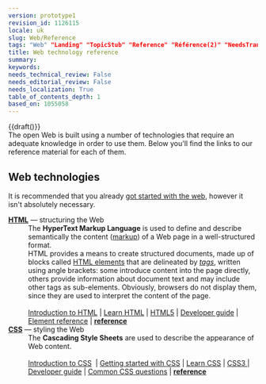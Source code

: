 ```yaml
---
version: prototype1
revision_id: 1126115
locale: uk
slug: Web/Reference
tags: "Web" "Landing" "TopicStub" "Reference" "Référence(2)" "NeedsTranslation"
title: Web technology reference
summary: 
keywords: 
needs_technical_review: False
needs_editorial_review: False
needs_localization: True
table_of_contents_depth: 1
based_on: 1055058
---
```

<p>{{draft()}}<br />
 The open Web is built using a number of technologies that require an adequate knowledge in order to use them. Below you'll find the links to our reference material for each of them.</p>

<h2 class="Documentation" id="Web_technologies">Web technologies</h2>

<p>It is recommended that you already <a href="https://developer.mozilla.org/en-US/docs/Learn/Getting_started_with_the_web">got started with the web</a>, however it isn't absolutely necessary.</p>

<dl>
 <dt><strong><a href="/en-US/docs/Glossary/HTML">HTML</a></strong> — structuring the Web</dt>
 <dd>The <strong>HyperText Markup Language</strong> is used to define and describe semantically the content (<a href="/en-US/docs/Glossary/markup">markup</a>) of a Web page in a well-structured format.<br />
 HTML provides a means to create structured documents, made up of blocks called <a href="/en-US/docs/Web/HTML/Element">HTML elements</a> that are delineated by <em><a href="/en-US/docs/Glossary/Tag">tags</a></em>, written using angle brackets: some introduce content into the page directly, others provide information about document text and may include other tags as sub-elements. Obviously, browsers do not display them, since they are used to interpret the content of the page.<br />
 <br />
 <a href="/en-US/Learn/HTML/Introduction_to_HTML">Introduction to HTML</a> | <a href="/en-US/Learn/HTML">Learn HTML</a> | <a href="/en-US/docs/Web/Guide/HTML/HTML5">HTML5</a> | <a href="/en-US/docs/Web/Guide/HTML">Developer guide</a> | <a href="/en-US/docs/Web/HTML/Element">Element reference</a> | <strong><a href="/en-US/docs/Web/HTML/Reference">reference</a></strong></dd>
 <dt><strong><a href="/en-US/docs/Glossary/CSS">CSS</a></strong> — styling the Web</dt>
 <dd>The <strong>Cascading Style Sheets</strong> are used to describe the appearance of Web content.<br />
 <br />
 <a href="/en-US/Learn/CSS/Introduction_to_CSS">Introduction to CSS</a>&nbsp; | <a href="/en-US/docs/Web/Guide/CSS/Getting_started">Getting started with CSS</a> | <a href="/en-US/Learn/CSS">Learn CSS</a> | <a href="/en-US/docs/Web/CSS/CSS3">CSS3 </a>| <a href="/en-US/docs/Web/Guide/CSS">Developer guide</a> | <a href="/en-US/docs/Web/CSS/Common_CSS_Questions">Common CSS questions</a> | <strong><a href="/en-US/docs/Web/CSS/Reference">reference</a></strong></dd>
</dl>

